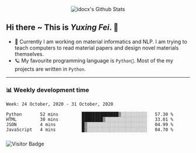 <div align="center">
    <img align="center" src="https://github-readme-stats.vercel.app/api?username=idocx&show_icons=true&hide_border=true" alt="idocx's Github Stats"></img>
</div>

## Hi there ~ This is *Yuxing Fei*. ‍👋

- 🚀 Currently I am working on material informatics and NLP. I am trying to teach computers to read material papers and design novel materials themselves.
- 🪐 My favourite programming language is `Python🐍`. Most of the my projects are written in `Python`.

---

### 📊 Weekly development time
<!--START_SECTION:waka-->
```text
Week: 24 October, 2020 - 31 October, 2020

Python       52 mins         ██████████████▒░░░░░░░░░░   57.30 % 
HTML         30 mins         ████████▒░░░░░░░░░░░░░░░░   33.01 % 
JSON         4 mins          █▒░░░░░░░░░░░░░░░░░░░░░░░   04.99 % 
JavaScript   4 mins          █▒░░░░░░░░░░░░░░░░░░░░░░░   04.70 % 
```
<!--END_SECTION:waka-->

### 

![Visitor Badge](https://visitor-badge.laobi.icu/badge?page_id=idocx.idocx)